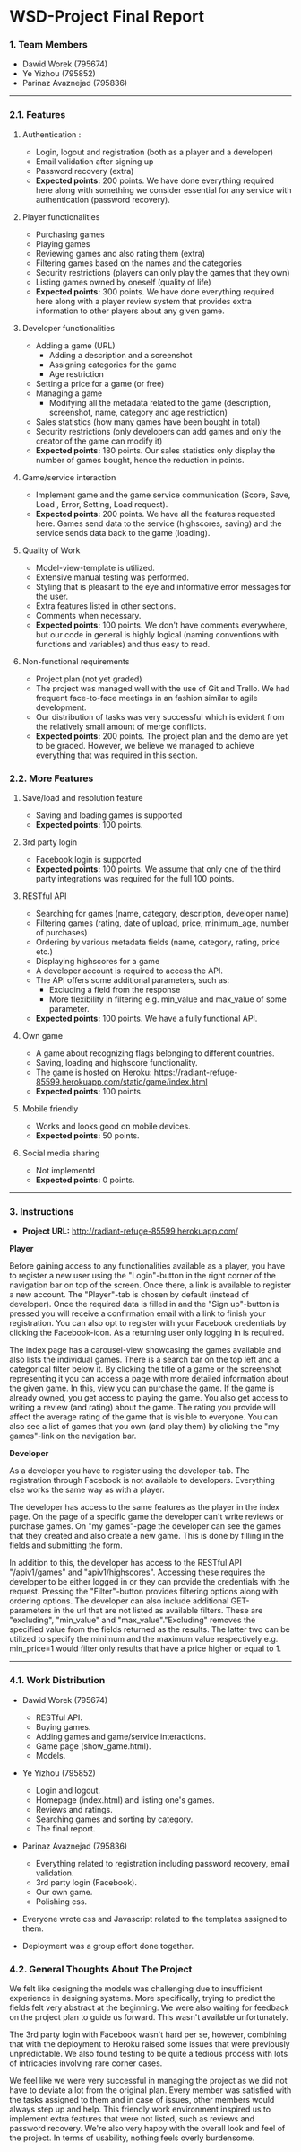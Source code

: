# WSD-Project Final Report


### 1. Team Members
- Dawid Worek (795674)
- Ye Yizhou (795852)
- Parinaz Avaznejad (795836)

****************************************************************************************************************

### 2.1. Features
1) Authentication :
    - Login, logout and registration (both as a player and a developer)
    - Email validation after signing up
    - Password recovery (extra)
    - **Expected points:** 200 points. We have done everything required here along with something we consider essential for any service with authentication (password recovery).

2) Player functionalities
    - Purchasing games
    - Playing games
    - Reviewing games and also rating them (extra)
    - Filtering games based on the names and the categories
    - Security restrictions (players can only play the games that they own)
    - Listing games owned by oneself (quality of life)
    - **Expected points:** 300 points. We have done everything required here along with a player review system that provides extra information to other players about any given game.

3) Developer functionalities
    - Adding a game (URL)
	    - Adding a description and a screenshot
	    - Assigning categories for the game
	    - Age restriction
    - Setting a price for a game (or free)
    - Managing a game 
    	- Modifying all the metadata related to the game (description, screenshot, name, category and age restriction)
    - Sales statistics (how many games have been bought in total)
    - Security restrictions (only developers can add games and only the creator of the game can modify it)
    - **Expected points:** 180 points. Our sales statistics only display the number of games bought, hence the reduction in points.

4) Game/service interaction
    - Implement game and the game service communication (Score, Save, Load , Error, Setting, Load request).
    - **Expected points:** 200 points. We have all the features requested here. Games send data to the service (highscores, saving) and the service sends data back to the game (loading).

5) Quality of Work
	- Model-view-template is utilized.
	- Extensive manual testing was performed.
	- Styling that is pleasant to the eye and informative error messages for the user.
	- Extra features listed in other sections.
	- Comments when necessary.
	- **Expected points:** 100 points. We don't have comments everywhere, but our code in general is highly logical (naming conventions with functions and variables) and thus easy to read.

6) Non-functional requirements
	- Project plan (not yet graded)
	- The project was managed well with the use of Git and Trello. We had frequent face-to-face meetings in an fashion similar to agile development. 
	- Our distribution of tasks was very successful which is evident from the relatively small amount of merge conflicts.
	- **Expected points:** 200 points. The project plan and the demo are yet to be graded. However, we believe we managed to achieve everything that was required in this section. 


### 2.2. More Features

1) Save/load and resolution feature
	- Saving and loading games is supported
	- **Expected points:** 100 points. 

2) 3rd party login
	- Facebook login is supported
	- **Expected points:** 100 points. We assume that only one of the third party integrations was required for the full 100 points. 

3) RESTful API
	- Searching for games (name, category, description, developer name)
	- Filtering games (rating, date of upload, price, minimum_age, number of purchases)
	- Ordering by various metadata fields (name, category, rating, price etc.)
	- Displaying highscores for a game
	- A developer account is required to access the API.
	- The API offers some additional parameters, such as:
		- Excluding a field from the response
		- More flexibility in filtering e.g. min_value and max_value of some parameter.
	- **Expected points:** 100 points. We have a fully functional API. 

4) Own game
	- A game about recognizing flags belonging to different countries. 
	- Saving, loading and highscore functionality.
	- The game is hosted on Heroku: https://radiant-refuge-85599.herokuapp.com/static/game/index.html
	- **Expected points:** 100 points. 

5) Mobile friendly
	- Works and looks good on mobile devices.
	- **Expected points:** 50 points. 

6) Social media sharing
	- Not implementd
	- **Expected points:** 0 points.

****************************************************************************************************************

### 3. Instructions

- **Project URL:** http://radiant-refuge-85599.herokuapp.com/

**Player**

Before gaining access to any functionalities available as a player, you have to register a new user using the "Login"-button in the right corner of the navigation bar on top of the screen. Once there, a link is available to register a new account. The "Player"-tab is chosen by default (instead of developer). Once the required data is filled in and the "Sign up"-button is pressed you will receive a confirmation email with a link to finish your registration. You can also opt to register with your Facebook credentials by clicking the Facebook-icon. As a returning user only logging in is required. 

The index page has a carousel-view showcasing the games available and also lists the individual games. There is a search bar on the top left and a categorical filter below it. By clicking the title of a game or the screenshot representing it you can access a page with more detailed information about the given game. In this, view you can purchase the game. If the game is already owned, you get access to playing the game. You also get access to writing a review (and rating) about the game. The rating you provide will affect the average rating of the game that is visible to everyone. You can also see a list of games that you own (and play them) by clicking the "my games"-link on the navigation bar.

**Developer**

As a developer you have to register using the developer-tab. The registration through Facebook is not available to developers. Everything else works the same way as with a player.

The developer has access to the same features as the player in the index page. On the page of a specific game the developer can't write reviews or purchase games. On "my games"-page the developer can see the games that they created and also create a new game. This is done by filling in the fields and submitting the form. 

In addition to this, the developer has access to the RESTful API "/apiv1/games" and "apiv1/highscores". Accessing these requires the developer to be either logged in or they can provide the credentials with the request. Pressing the "Filter"-button provides filtering options along with ordering options. The developer can also include additional GET-parameters in the url that are not listed as available filters. These are "excluding", "min_value" and "max_value"."Excluding" removes the specified value from the fields returned as the results. The latter two can be utilized to specify the minimum and the maximum value respectively e.g. min_price=1 would filter only results that have a price higher or equal to 1.



****************************************************************************************************************

### 4.1. Work Distribution

- Dawid Worek (795674) 
	- RESTful API.
	- Buying games.
	- Adding games and game/service interactions.
	- Game page (show_game.html).
	- Models.
- Ye Yizhou (795852)
	- Login and logout.
	- Homepage (index.html) and listing one's games.
	- Reviews and ratings.
	- Searching games and sorting by category.
	- The final report.
- Parinaz Avaznejad (795836)
	- Everything related to registration including password recovery, email validation.
	- 3rd party login (Facebook).
	- Our own game.
	- Polishing css.

- Everyone wrote css and Javascript related to the templates assigned to them. 
- Deployment was a group effort done together.

### 4.2. General Thoughts About The Project

We felt like designing the models was challenging due to insufficient experience in designing systems. More specifically, trying to predict the fields felt very abstract at the beginning. We were also waiting for feedback on the project plan to guide us forward. This wasn't available unfortunately. 

The 3rd party login with Facebook wasn't hard per se, however, combining that with the deployment to Heroku raised some issues that were previously unpredictable. We also found testing to be quite a tedious process with lots of intricacies involving rare corner cases. 

We feel like we were very successful in managing the project as we did not have to deviate a lot from the original plan. Every member was satisfied with the tasks assigned to them and in case of issues, other members would always step up and help. This friendly work environment inspired us to implement extra features that were not listed, such as reviews and password recovery. We're also very happy with the overall look and feel of the project. In terms of usability, nothing feels overly burdensome.